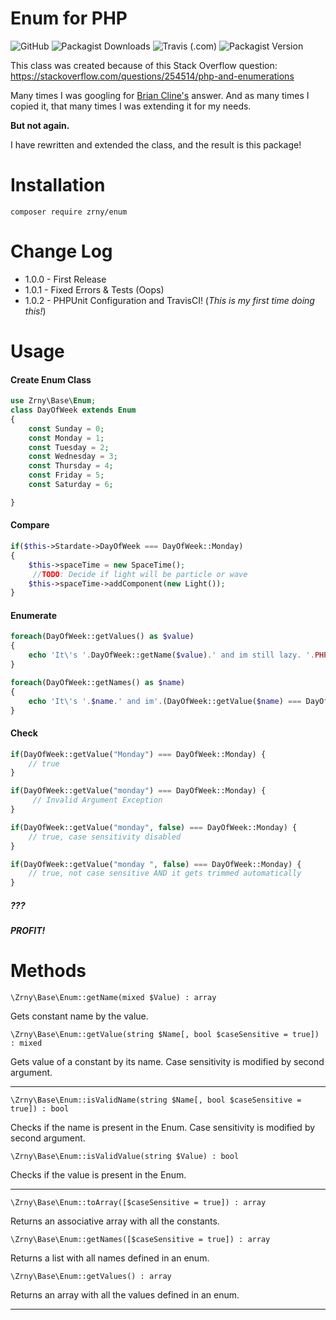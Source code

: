 # Enum for PHP

![GitHub](https://img.shields.io/github/license/zrny/enum)
![Packagist Downloads](https://img.shields.io/packagist/dm/zrny/enum)
![Travis (.com)](https://img.shields.io/travis/com/zrny/enum)
![Packagist Version](https://img.shields.io/packagist/v/zrny/enum)
  
This class was created because of this Stack Overflow question:
https://stackoverflow.com/questions/254514/php-and-enumerations

Many times I was googling for [Brian Cline's](https://stackoverflow.com/a/254543/3133859) 
answer. And as many times I copied it, that many times I was extending it for my needs. 
 
**But not again.**

I have rewritten and extended the class, and the result is this package!

# Installation

`composer require zrny/enum`

# Change Log

- 1.0.0 - First Release
- 1.0.1 - Fixed Errors & Tests (Oops)
- 1.0.2 - PHPUnit Configuration and TravisCI! (*This is my first time doing this!*)

# Usage

#### Create Enum Class

```php
use Zrny\Base\Enum;
class DayOfWeek extends Enum
{
    const Sunday = 0;
    const Monday = 1;
    const Tuesday = 2;
    const Wednesday = 3;
    const Thursday = 4;
    const Friday = 5;
    const Saturday = 6;

}
```

#### Compare


```php
if($this->Stardate->DayOfWeek === DayOfWeek::Monday)
{
    $this->spaceTime = new SpaceTime();
     //TODO: Decide if light will be particle or wave
    $this->spaceTime->addComponent(new Light());
}
```

#### Enumerate 

```php
foreach(DayOfWeek::getValues() as $value)
{
    echo 'It\'s '.DayOfWeek::getName($value).' and im still lazy. '.PHP_EOL;
}
```


```php
foreach(DayOfWeek::getNames() as $name)
{
    echo 'It\'s '.$name.' and im'.(DayOfWeek::getValue($name) === DayOfWeek::Monday ? ' ':' still ').'lazy. '.PHP_EOL;
}
```

#### Check

```php
if(DayOfWeek::getValue("Monday") === DayOfWeek::Monday) {
    // true
}

if(DayOfWeek::getValue("monday") === DayOfWeek::Monday) {
     // Invalid Argument Exception
}

if(DayOfWeek::getValue("monday", false) === DayOfWeek::Monday) {   
    // true, case sensitivity disabled
} 

if(DayOfWeek::getValue("monday ", false) === DayOfWeek::Monday) {    
    // true, not case sensitive AND it gets trimmed automatically
} 
``` 

##### ??? 

##### PROFIT!

# Methods

`\Zrny\Base\Enum::getName(mixed $Value) : array`

Gets constant name by the value.

`\Zrny\Base\Enum::getValue(string $Name[, bool $caseSensitive = true]) : mixed`

Gets value of a constant by its name. Case sensitivity is modified by second argument.

------

`\Zrny\Base\Enum::isValidName(string $Name[, bool $caseSensitive = true]) : bool`

Checks if the name is present in the Enum. Case sensitivity is modified by second argument.

`\Zrny\Base\Enum::isValidValue(string $Value) : bool`

Checks if the value is present in the Enum.

------

`\Zrny\Base\Enum::toArray([$caseSensitive = true]) : array`

Returns an associative array with all the constants.

`\Zrny\Base\Enum::getNames([$caseSensitive = true]) : array`

Returns a list with all names defined in an enum.

`\Zrny\Base\Enum::getValues() : array`

Returns an array with all the values defined in an enum.

------
